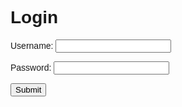 <html>
<head>
<title>Login</title>
<style>
body {
  font-family: sans-serif;
}

form {
  width: 300px;
  margin: 0 auto;
  padding: 20px;
  border: 1px solid #ccc;
  border-radius: 5px;
}

label {
  display: block;
  margin-bottom: 5px;
}

input[type="text"],
input[type="password"] {
  width: 100%;
  padding: 10px;
  margin-bottom: 10px;
  border: 1px solid #ccc;
  border-radius: 5px;
}

input[type="submit"] {
  background-color: #4CAF50;
  color: white;
  padding: 10px 15px;
  border: none;
  border-radius: 5px;
  cursor: pointer;
}
</style>
</head>
<body>

<h1>Login</h1>

<form>
  <label for="username">Username:</label>
  <input type="text" id="username" name="username">

  <label for="password">Password:</label>
  <input type="password" id="password" name="password">

  <input type="submit" value="Submit">
</form>

</body>
</html>